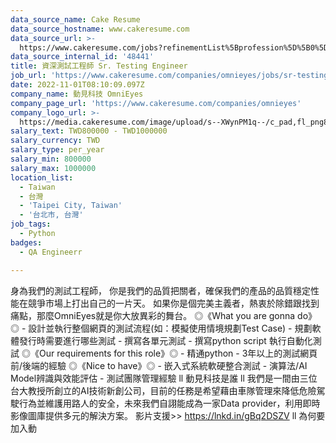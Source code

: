 ```yaml
---
data_source_name: Cake Resume
data_source_hostname: www.cakeresume.com
data_source_url: >-
  https://www.cakeresume.com/jobs?refinementList%5Bprofession%5D%5B0%5D=engineering_qa-engineer&refinementList%5Bsalary_currency%5D=TWD&range%5Bsalary_range%5D%5Bmin%5D=800096
data_source_internal_id: '48441'
title: 資深測試工程師 Sr. Testing Engineer
job_url: 'https://www.cakeresume.com/companies/omnieyes/jobs/sr-testing-engineer'
date: 2022-11-01T08:10:09.097Z
company_name: 動見科技 OmniEyes
company_page_url: 'https://www.cakeresume.com/companies/omnieyes'
company_logo_url: >-
  https://media.cakeresume.com/image/upload/s--XWynPM1q--/c_pad,fl_png8,h_200,w_200/v1615194351/cnooukbovmmzkplynmzg.png
salary_text: TWD800000 - TWD1000000
salary_currency: TWD
salary_type: per_year
salary_min: 800000
salary_max: 1000000
location_list:
  - Taiwan
  - 台灣
  - 'Taipei City, Taiwan'
  - '台北市, 台灣'
job_tags:
  - Python
badges:
  - QA Engineerr

---
```


身為我們的測試工程師， 你是我們的品質把關者，確保我們的產品的品質穩定性能在競爭市場上打出自己的一片天。 如果你是個完美主義者，熱衷於除錯跟找到痛點，那麼OmniEyes就是你大放異彩的舞台。 ◎《What you are gonna do》◎ - 設計並執行整個網頁的測試流程(如：模擬使用情境規劃Test Case) - 規劃軟體發行時需要進行哪些測試 - 撰寫各單元測試 - 撰寫python script 執行自動化測試 ◎《Our requirements for this role》◎ - 精通python - 3年以上的測試網頁前/後端的經驗 ◎《Nice to have》◎ - 嵌入式系統軟硬整合測試 - 演算法/AI Model辨識與效能評估 - 測試團隊管理經驗 ll 動見科技是誰 ll 我們是一間由三位台大教授所創立的AI技術新創公司，目前的任務是希望藉由車隊管理來降低危險駕駛行為並維護用路人的安全，未來我們自詡能成為一家Data provider，利用即時影像圖庫提供多元的解決方案。 影片支援>> https://lnkd.in/gBq2DSZV ll 為何要加入動